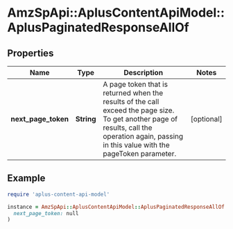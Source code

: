 # AmzSpApi::AplusContentApiModel::AplusPaginatedResponseAllOf

## Properties

| Name | Type | Description | Notes |
| ---- | ---- | ----------- | ----- |
| **next_page_token** | **String** | A page token that is returned when the results of the call exceed the page size. To get another page of results, call the operation again, passing in this value with the pageToken parameter. | [optional] |

## Example

```ruby
require 'aplus-content-api-model'

instance = AmzSpApi::AplusContentApiModel::AplusPaginatedResponseAllOf.new(
  next_page_token: null
)
```

